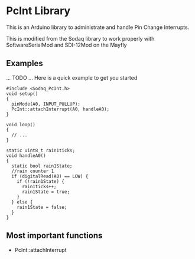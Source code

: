 PcInt Library
=============

This is an Arduino library to administrate and handle Pin Change
Interrupts.

This is modified from the Sodaq library to work properly with SoftwareSerialMod and SDI-12Mod on the Mayfly

Examples
--------

... TODO ...
Here is a quick example to get you started

```
#include <Sodaq_PcInt.h>
void setup()
{
  pinMode(A0, INPUT_PULLUP);
  PcInt::attachInterrupt(A0, handleA0);
}

void loop()
{
  // ...
}

static uint8_t rain1ticks;
void handleA0()
{
  static bool rain1State;
  //rain counter 1
  if (digitalRead(A0) == LOW) {
    if (!rain1State) {
      rain1ticks++;
      rain1State = true;
    }
  } else {
    rain1State = false;
  }
}
```

Most important functions
------------------------
* PcInt::attachInterrupt
